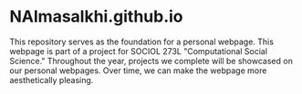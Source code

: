 # NAlmasalkhi.github.io
This repository serves as the foundation for a personal webpage. 
This webpage is part of a project for SOCIOL 273L "Computational Social Science." Throughout the year, projects we complete will be showcased on our personal webpages. Over time, we can make the webpage more aesthetically pleasing.
